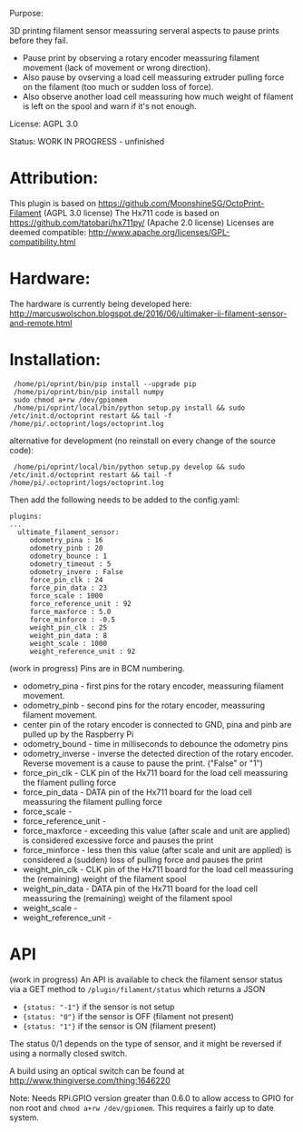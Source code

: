 

Purpose:

3D printing filament sensor meassuring serveral aspects to pause prints before they fail.
- Pause print by observing a rotary encoder meassuring filament movement (lack of movement or wrong direction).
- Also pause by ovserving a load cell meassuring extruder pulling force on the filament (too much or sudden loss of force).
- Also observe another load cell meassuring how much weight of filament is left on the spool and warn if it's not enough.

License: AGPL 3.0

Status: WORK IN PROGRESS - unfinished

# Attribution:

This plugin is based on https://github.com/MoonshineSG/OctoPrint-Filament (AGPL 3.0 license)
The Hx711 code is based on https://github.com/tatobari/hx711py/ (Apache 2.0 license)
Licenses are deemed compatible: http://www.apache.org/licenses/GPL-compatibility.html

# Hardware:

The hardware is currently being developed here:
http://marcuswolschon.blogspot.de/2016/06/ultimaker-ii-filament-sensor-and-remote.html

# Installation:
```
 /home/pi/oprint/bin/pip install --upgrade pip
 /home/pi/oprint/bin/pip install numpy
 sudo chmod a+rw /dev/gpiomem
 /home/pi/oprint/local/bin/python setup.py install && sudo /etc/init.d/octoprint restart && tail -f /home/pi/.octoprint/logs/octoprint.log
```
alternative for development (no reinstall on every change of the source code):
```
 /home/pi/oprint/local/bin/python setup.py develop && sudo /etc/init.d/octoprint restart && tail -f /home/pi/.octoprint/logs/octoprint.log
```

Then add the following needs to be added to the config.yaml:

```
plugins:
...
  ultimate_filament_sensor:
     odometry_pina : 16
     odometry_pinb : 20
     odometry_bounce : 1
     odometry_timeout : 5
     odometry_invere : False
     force_pin_clk : 24
     force_pin_data : 23
     force_scale : 1000
     force_reference_unit : 92
     force_maxforce : 5.0
     force_minforce : -0.5
     weight_pin_clk : 25
     weight_pin_data : 8
     weight_scale : 1000
     weight_reference_unit : 92
```
(work in progress)
Pins are in BCM numbering.
- odometry_pina - first pins for the rotary encoder, meassuring filament movement.
- odometry_pinb - second pins for the rotary encoder, meassuring filament movement.
- center pin of the rotary encoder is connected to GND, pina and pinb are pulled up by the Raspberry Pi
- odometry_bound - time in milliseconds to debounce the odometry pins
- odometry_inverse - inverse the detected direction of the rotary encoder. Reverse movement is a cause to pause the print. ("False" or "1")
- force_pin_clk - CLK pin of the Hx711 board for the load cell meassuring the filament pulling force
- force_pin_data - DATA pin of the Hx711 board for the load cell meassuring the filament pulling force
- force_scale - 
- force_reference_unit - 
- force_maxforce - exceeding this value (after scale and unit are applied) is considered excessive force and pauses the print
- force_minforce - less then this value (after scale and unit are applied) is considered a (sudden) loss of pulling force and pauses the print
- weight_pin_clk - CLK pin of the Hx711 board for the load cell meassuring the (remaining) weight of the filament spool
- weight_pin_data - DATA pin of the Hx711 board for the load cell meassuring the (remaining) weight of the filament spool
- weight_scale - 
- weight_reference_unit - 

# API
(work in progress)
An API is available to check the filament sensor status via a GET method to `/plugin/filament/status` which returns a JSON

- `{status: "-1"}` if the sensor is not setup
- `{status: "0"}` if the sensor is OFF (filament not present)
- `{status: "1"}` if the sensor is ON (filament present)

The status 0/1 depends on the type of sensor, and it might be reversed if using a normally closed switch.

A build using an optical switch can be found at http://www.thingiverse.com/thing:1646220

Note: Needs RPi.GPIO version greater than 0.6.0 to allow access to GPIO for non root and `chmod a+rw /dev/gpiomem`.
This requires a fairly up to date system.

